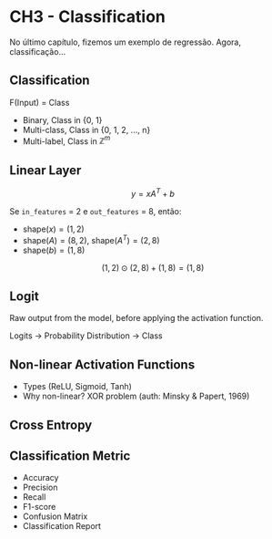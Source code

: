 # CH3 - Classification

No último capítulo, fizemos um exemplo de regressão. Agora, classificação...

## Classification

F(Input) = Class

- Binary, Class in {0, 1}
- Multi-class, Class in {0, 1, 2, ..., n}
- Multi-label, Class in $\mathbb{Z}^m$

## Linear Layer

$$y = xA^T + b$$

Se `in_features` = 2 e `out_features` = 8, então:
- $\text{shape}(x) = (1, 2)$
- $\text{shape}(A) = (8, 2)$, $\text{shape}(A^T) = (2, 8)$
- $\text{shape}(b) = (1, 8)$

$$(1, 2)\odot(2, 8) + (1, 8) = (1,8)$$

## Logit

Raw output from the model, before applying the activation function.

Logits $\to$ Probability Distribution $\to$ Class

## Non-linear Activation Functions

- Types (ReLU, Sigmoid, Tanh)
- Why non-linear? XOR problem (auth: Minsky & Papert, 1969)

## Cross Entropy

## Classification Metric

- Accuracy
- Precision
- Recall
- F1-score
- Confusion Matrix
- Classification Report
